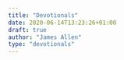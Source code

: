 ```yaml
---
title: "Devotionals"
date: 2020-06-14T13:23:26+01:00
draft: true
author: "James Allen"
type: "devotionals"
---
```


